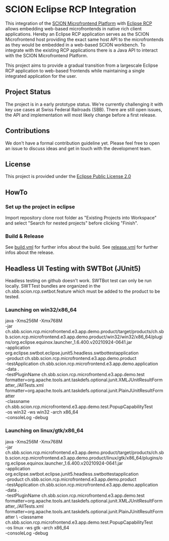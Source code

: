 # SCION Eclipse RCP Integration

This integration of the [SCION Microfrontend Platform](https://github.com/SchweizerischeBundesbahnen/scion-microfrontend-platform) with [Eclipse RCP](https://projects.eclipse.org/projects/eclipse.platform) allows embedding web-based microfrontends in native rich client applications.
Hereby an Eclipse RCP application serves as the SCION Microfrontend host providing the exact same host API to the microfrontends as they would be embedded in a web-based SCION workbench. To integrate with the existing RCP applications there is a Java API to interact with the SCION Microfrontend Platform.

This project aims to provide a gradual transition from a largescale Eclipse RCP application to web-based frontends while maintaining a single integrated application for the user.

## Project Status

The project is in a early prototype status. We're currently challenging it with key use cases at Swiss Federal Railroads (SBB). There are still open issues, the API and implementation will most likely change before a first release.

## Contributions

We don't have a formal contribution guideline yet. Please feel free to open an issue to discuss ideas and get in touch with the development team.

## License

This project is provided under the [Eclipse Public License 2.0](LICENSE)

## HowTo

### Set up the project in eclipse
Import repository clone root folder as "Existing Projects into Workspace" and select "Search for nested projects" before clicking "Finish".

### Build & Release
See [build.yml](.github/workflows/build.yml) for further infos about the build.
See [release.yml](.github/workflows/release.yml) for further infos about the release.
 

## Headless UI Testing with SWTBot (JUnit5)

Headless testing on github doesn't work. SWTBot test can only be run locally.
SWTTest bundles are organized in the ch.sbb.scion.rcp.swtbot.feature which must be 
added to the product to be tested.

### Launching on win32/x86_64

java -Xms256M -Xmx768M \
-jar ch.sbb.scion.rcp.microfrontend.e3.app.demo.product/target/products/ch.sbb.scion.rcp.microfrontend.e3.app.demo.product/win32/win32/x86_64/plugins/org.eclipse.equinox.launcher_1.6.400.v20210924-0641.jar \
-application org.eclipse.swtbot.eclipse.junit5.headless.swtbottestapplication \
-product ch.sbb.scion.rcp.microfrontend.e3.app.demo.product \
-testApplication ch.sbb.scion.rcp.microfrontend.e3.app.demo.application \
-data . \
-testPluginName ch.sbb.scion.rcp.microfrontend.e3.app.demo.test \
 formatter=org.apache.tools.ant.taskdefs.optional.junit.XMLJUnitResultFormatter,./AllTests.xml \
 formatter=org.apache.tools.ant.taskdefs.optional.junit.PlainJUnitResultFormatter \
-classname ch.sbb.scion.rcp.microfrontend.e3.app.demo.test.PopupCapabilityTest \
-os win32 -ws win32 -arch x86_64 \
-consoleLog -debug

### Launching on linux/gtk/x86_64

java -Xms256M -Xmx768M \
-jar ch.sbb.scion.rcp.microfrontend.e3.app.demo.product/target/products/ch.sbb.scion.rcp.microfrontend.e3.app.demo.product/linux/gtk/x86_64/plugins/org.eclipse.equinox.launcher_1.6.400.v20210924-0641.jar \
-application org.eclipse.swtbot.eclipse.junit5.headless.swtbottestapplication \
-product ch.sbb.scion.rcp.microfrontend.e3.app.demo.product \
-testApplication ch.sbb.scion.rcp.microfrontend.e3.app.demo.application \
-data . \
-testPluginName ch.sbb.scion.rcp.microfrontend.e3.app.demo.test \
 formatter=org.apache.tools.ant.taskdefs.optional.junit.XMLJUnitResultFormatter,./AllTests.xml \
 formatter=org.apache.tools.ant.taskdefs.optional.junit.PlainJUnitResultFormatter \ 
-classname ch.sbb.scion.rcp.microfrontend.e3.app.demo.test.PopupCapabilityTest \
-os linux -ws gtk -arch x86_64 \
-consoleLog -debug